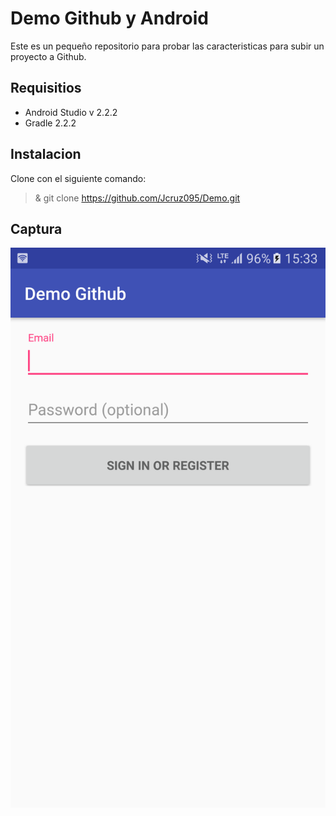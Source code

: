 Demo Github y Android
===

Este es un pequeño repositorio para probar las caracteristicas para subir un proyecto a Github.

Requisitios
---
* Android Studio v 2.2.2
* Gradle 2.2.2

Instalacion
---
Clone con el siguiente comando:
>
> & git clone https://github.com/Jcruz095/Demo.git

Captura
---
![Captura](/img/captura.png)